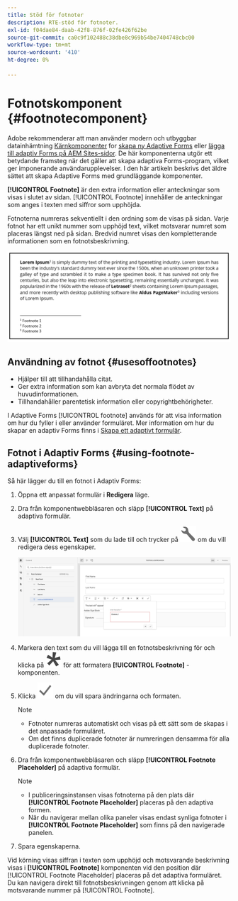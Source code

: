 ```yaml
---
title: Stöd för fotnoter
description: RTE-stöd för fotnoter.
exl-id: f04dae84-daab-42f8-876f-02fe426f62be
source-git-commit: ca0c9f102488c38dbe8c969b54be7404748cbc00
workflow-type: tm+mt
source-wordcount: '410'
ht-degree: 0%

---
```


# Fotnotskomponent {#footnotecomponent}

<span class="preview"> Adobe rekommenderar att man använder modern och utbyggbar datainhämtning [Kärnkomponenter](https://experienceleague.adobe.com/docs/experience-manager-core-components/using/adaptive-forms/introduction.html) for [skapa ny Adaptive Forms](/help/forms/creating-adaptive-form-core-components.md) eller [lägga till adaptiv Forms på AEM Sites-sidor](/help/forms/create-or-add-an-adaptive-form-to-aem-sites-page.md). De här komponenterna utgör ett betydande framsteg när det gäller att skapa adaptiva Forms-program, vilket ger imponerande användarupplevelser. I den här artikeln beskrivs det äldre sättet att skapa Adaptive Forms med grundläggande komponenter. </span>

**[!UICONTROL Footnote]** är den extra information eller anteckningar som visas i slutet av sidan. [!UICONTROL Footnote] innehåller de anteckningar som anges i texten med siffror som upphöjda.

Fotnoterna numreras sekventiellt i den ordning som de visas på sidan. Varje fotnot har ett unikt nummer som upphöjd text, vilket motsvarar numret som placeras längst ned på sidan. Bredvid numret visas den kompletterande informationen som en fotnotsbeskrivning.

![Fotnotsbeskrivning](/help/forms/assets/footnote_description.png)


## Användning av fotnot {#usesoffootnotes}

* Hjälper till att tillhandahålla citat.
* Ger extra information som kan avbryta det normala flödet av huvudinformationen.
* Tillhandahåller parentetisk information eller copyrightbehörigheter.

I Adaptive Forms [!UICONTROL footnote] används för att visa information om hur du fyller i eller använder formuläret. Mer information om hur du skapar en adaptiv Forms finns i [Skapa ett adaptivt formulär](https://experienceleague.adobe.com/docs/experience-manager-cloud-service/content/forms/create-an-adaptive-form/create-an-adaptive-form-on-forms-cs/creating-adaptive-form.html).

## Fotnot i Adaptiv Forms {#using-footnote-adaptiveforms}

Så här lägger du till en fotnot i Adaptiv Forms:
1. Öppna ett anpassat formulär i **Redigera** läge.
1. Dra från komponentwebbläsaren och släpp **[!UICONTROL Text]** på adaptiva formulär.
1. Välj **[!UICONTROL Text]** som du lade till och trycker på ![cmppr](assets/configure-icon.svg) om du vill redigera dess egenskaper.

   ![Fotnot i Adaptiv Forms](/help/forms/assets/footnote_rte.png)

1. Markera den text som du vill lägga till en fotnotsbeskrivning för och klicka på  ![stjärna](/help/forms/assets/asterisk.svg) för att formatera **[!UICONTROL Footnote]** -komponenten.

1. Klicka ![check](/help/forms/assets/save_icon.svg) om du vill spara ändringarna och formaten.

   >[!NOTE]
   >
   >* Fotnoter numreras automatiskt och visas på ett sätt som de skapas i det anpassade formuläret.
   >* Om det finns duplicerade fotnoter är numreringen densamma för alla duplicerade fotnoter.

1. Dra från komponentwebbläsaren och släpp **[!UICONTROL Footnote Placeholder]** på adaptiva formulär.
   >[!NOTE]
   >
   >* I publiceringsinstansen visas fotnoterna på den plats där **[!UICONTROL Footnote Placeholder]** placeras på den adaptiva formen.
   >* När du navigerar mellan olika paneler visas endast synliga fotnoter i **[!UICONTROL Footnote Placeholder]** som finns på den navigerade panelen.

1. Spara egenskaperna.

Vid körning visas siffran i texten som upphöjd och motsvarande beskrivning visas i **[!UICONTROL Footnote]** komponenten vid den position där [!UICONTROL Footnote Placeholder] placeras på det adaptiva formuläret. Du kan navigera direkt till fotnotsbeskrivningen genom att klicka på motsvarande nummer på [!UICONTROL Footnote].
